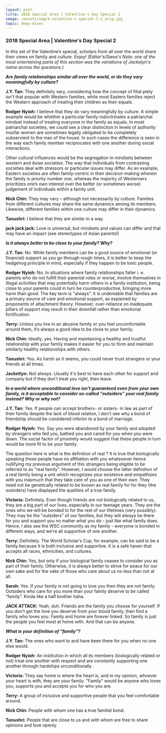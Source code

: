 ```yaml
---
layout: post
title: 2018 Special Area​ | Valentine's Day Special 2
image: /assets/img/4-valentine-s-special-1-2_orig.jpg
topic: deep-dives
---
```


### 2018 Special Area​ | Valentine's Day Special 2

In this set of the Valentine’s special, scholars from all over the world share
their views on family and culture. Enjoy! _(Editor's/Swea's Note: one of the
most entertaining parts of this section was the variations of Jackalyn's name
across the questions.)_

**_Are family relationships similar all over the world, or do they vary
meaningfully by culture?_**

**J.Y. Tan:** They definitely vary, considering how the concept of filial piety
isn't that popular with Western families, while most Eastern families reject the
Western approach of treating their children as their equals.

**Rodger Nyioh:** I believe that they do vary meaningfully by culture. A simple
example would be whether a particular family indoctrinates a patriarchal mindset
instead of treating everyone in the family as equals. In most patriarchal
societies, we could see a clear distinction in levels of authority insofar women
are sometimes legally obligated to be completely subservient to the man of the
house. In such cases the difference is seen in the way each family member
reciprocates with one another during social interactions.

Other cultural influences would be the segregation in mindsets between western
and Asian societies. The way that individuals from contrasting societies deal
with stressors or particular issues may differ. As an example, Eastern societies
are often family-centric in their decision-making wherein the family is priority
number one, whereas the majority of Westerners prioritizes one’s own interest
over the better (or sometimes worse) judgement of individuals within a family
unit.

**Nick Chin:** They may vary – although not necessarily by culture. Families
from different cultures may share the same dynamics among its members. Likewise,
different families within one culture may differ in their dynamics.

**Tanushri:** I believe that they are similar in a way.

**jack jack jack:** Love is universal, but mindsets and values can differ and
that may have an impact (see stereotypes of Asian parents!)

**_Is it always better to be close to your family? Why?_**

**J.Y. Tan:** No. While family members can be a good source of emotional (or
financial) support as you go through rough times, it is better to keep the
hedgehog principle in mind, especially if they happen to be toxic people.

**Rodger Nyioh:** No. In situations where family relationships falter i. e.
parents who do not fulfill their parental roles or worse, involve themselves in
illegal activities that may potentially harm others in a family institution,
being close to your parents could in turn be counterproductive, bringing more
harm than good. The key term is "always". It is undeniable that families are a
primary source of care and emotional support, as explained by proponents of
attachment theory. However, over-reliance on inadequate pillars of support may
result in their downfall rather than emotional fortification.

**Terry:** Unless you live in an abusive family or you feel uncomfortable around
them, it’s always a good idea to be close to your family.

**Nick Chin:** Ideally, yes. Having and maintaining a healthy and trustful
relationship with your family makes it easier for you to form and maintain
similarly healthy relationships with others.

**Tanushri:** Yes. As harsh as it seems, you could never trust strangers or your
friends at all times.

**Jacketlyn:** Not always. Usually it's best to have each other for support and
company but if they don't treat you right, then leave.

**_In a world where unconditional love isn't guaranteed even from your own
family, is it acceptable to consider so-called “outsiders” your real family
instead? Why or why not?_**

**J.Y. Tan:** Yes. If people can accept brothers- or sisters- in law as part of
their family despite the lack of blood relation, I don't see why a bond of
friendship should be considered inferior to a bond of marriage.

**Rodger Nyioh:** Yes. Say you were abandoned by your family and adopted by
strangers who fed you, bathed you and cared for you when you were down. The
social factor of proximity would suggest that these people in turn would be more
fit to be your family.

The question here is what is the definition of real ? It is true that
biologically speaking these people have no affiliation with you whatsoever hence
nullifying my previous argument of this strangers being eligible to be referred
to as "real family". However, I would choose the latter definition of a real
family being a unit which recognizes your existence and empathizes with you
inasmuch that they take care of you as one of their own. They need not be
genetically related to be known as real family for for they (the outsiders) have
displayed the qualities of a true family.

**Victoria:** Definitely. Even though friends are not biologically related to
us, they are a big part of our lives, especially in our teenage years. They are
the ones who we will be bonded to for the rest of our lifetimes (very possibly).
They may be the "outsiders" of our families, but they will always be there for
you and support you no matter what you do - just like what family does. Hence, I
also see the WSC community as my family - everyone is bonded in different ways,
and we're all supportive of one another.

**Terry:** Definitely. The World Scholar’s Cup, for example, can be said to be a
family because it is both inclusive and supportive. It is a safe haven that
accepts all races, ethnicities, and cultures.

**Nick Chin:** Yes, but only if your biological family ceases to consider you as
part of their family. Otherwise, it is always better to strive for peace for our
own sake and for the sake of those who care about us no less than not at all.

**Sarah:** Yes. If your family is not going to love you then they are not
family. Outsiders who care for you more than your family deserve to be called
“family”. Kinda like a half brother haha.

**JACK ATTACK:** Yeah, duh. Friends are the family you choose for yourself. If
you don't get the love you deserve from your blood family, then find a family
who loves you. Family and home are forever linked. So family is just the people
you feel most at home with. And that can be anyone.

**_What is your definition of "family"?_**

**J.Y. Tan:** The ones who want to and have been there for you when no one else
would.

**Rodger Nyioh:** An institution in which all its members (biologically related
or not) treat one another with respect and are constantly supporting one another
through hardships unconditionally .

**Victoria:** They say home is where the heart is, and in my opinion, whoever
your heart is with, they are your family. "Family" would be anyone who loves
you, supports you and accepts you for who you are.

**Terry:** A group of inclusive and supportive people that you feel comfortable
around.

**Nick Chin:** People with whom one has a true familial bond.

**Tanushri:** People that are close to us and with whom are free to share
opinions and love openly.

<br>
